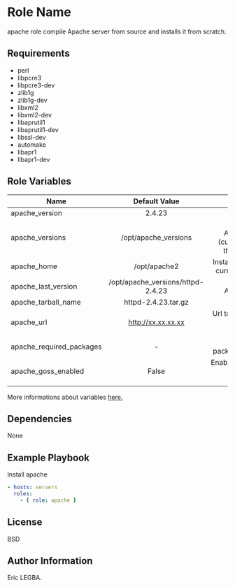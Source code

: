 Role Name
=========

apache role compile Apache server from source and installs it from scratch. 

Requirements
------------
 - perl
 - libpcre3
 - libpcre3-dev
 - zlib1g
 - zlib1g-dev
 - libxml2
 - libxml2-dev
 - libaprutil1
 - libaprutil1-dev
 - libssl-dev
 - automake
 - libapr1
 - libapr1-dev

Role Variables
--------------



| Name	        | Default Value	| Description|
| ------------- |:-------------:| ----------:|
|apache_version|2.4.23|Apache's Version.|
|apache_versions|/opt/apache_versions|Directory containing Apache version sources (current and old versions) that have been installed.|
|apache_home|/opt/apache2|Installation directory for the current version of Apache.|
|apache_last_version|/opt/apache_versions/httpd-2.4.23|Directory containing Apache 2.4.23 sources.|
|apache_tarball_name|httpd-2.4.23.tar.gz|Apache archive tar.gz.|
|apache_url|http://xx.xx.xx.xx|Url to download the apache archive (Private Nexus repository).|
|apache_required_packages|-|List of prerequisite packages to install Apache.|
|apache_goss_enabled|False|Enable(True)/Disable(False) [Goss](https://github.com/aelsabbahy/goss) checking after installation.|

More informations about variables [here.](https://github.com/eleongithub/ansible/blob/it_1/projects/roles/apache/defaults/main.yml)

Dependencies
------------

None

Example Playbook
----------------
Install apache
```yaml
- hosts: servers
  roles:
    - { role: apache }
```

License
-------

BSD

Author Information
------------------

Eric LEGBA.
